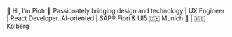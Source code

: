 👋 Hi, I’m Piotr
🧬 Passionately bridging design and technology | UX Engineer | React Developer. AI-oriented | SAP® Fiori & UI5
🇩🇪 Munich 🥨 | 🇵🇱 Kolberg

<!---
Piotr21/Piotr21 is a ✨ special ✨ repository because its `README.md` (this file) appears on your GitHub profile.
You can click the Preview link to take a look at your changes.
--->
